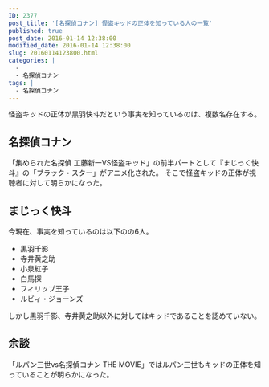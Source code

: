 ```yaml
---
ID: 2377
post_title: '[名探偵コナン] 怪盗キッドの正体を知っている人の一覧'
published: true
post_date: 2016-01-14 12:38:00
modified_date: 2016-01-14 12:38:00
slug: 20160114123800.html
categories: |
  -
  - 名探偵コナン
tags: |
  - 名探偵コナン
---
```

怪盗キッドの正体が黒羽快斗だという事実を知っているのは、複数名存在する。
<!--more-->
<h2>名探偵コナン</h2>
「集められた名探偵 工藤新一VS怪盗キッド」の前半パートとして『まじっく快斗』の「ブラック・スター」がアニメ化された。
そこで怪盗キッドの正体が視聴者に対して明らかになった。

<h2>まじっく快斗</h2>
今現在、事実を知っているのは以下のの6人。

<ul>
	<li>黒羽千影</li>
	<li>寺井黄之助</li>
	<li>小泉紅子</li>
	<li>白馬探</li>
	<li>フィリップ王子</li>
	<li>ルビィ・ジョーンズ</li>
</ul>

しかし黒羽千影、寺井黄之助以外に対してはキッドであることを認めていない。

<h2>余談</h2>
「ルパン三世vs名探偵コナン THE MOVIE」ではルパン三世もキッドの正体を知っていることが明らかになった。